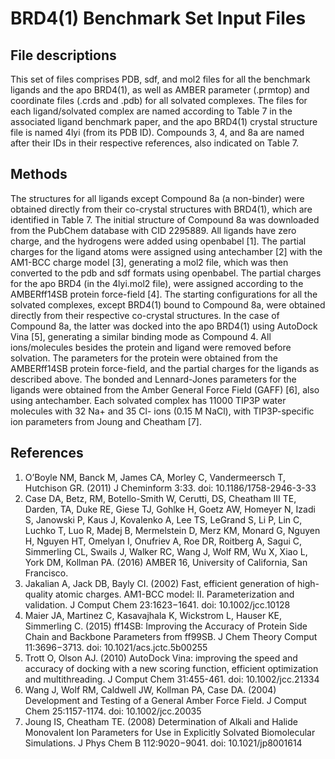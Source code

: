 # BRD4(1) Benchmark Set Input Files

## File descriptions

This set of files comprises PDB, sdf, and mol2 files for all the benchmark ligands and the apo BRD4(1), as well as AMBER parameter (.prmtop) and coordinate files (.crds and .pdb) for all solvated complexes. The files for each ligand/solvated complex are named according to Table 7 in the associated ligand benchmark paper, and the apo BRD4(1) crystal structure file is named 4lyi (from its PDB ID). Compounds 3, 4, and 8a are named after their IDs in their respective references, also indicated on Table 7.

## Methods

The structures for all ligands except Compound 8a (a non-binder) were obtained directly from their co-crystal structures with BRD4(1), which are identified in Table 7. The initial structure of Compound 8a was downloaded from the PubChem database with CID 2295889. All ligands have zero charge, and the hydrogens were added using openbabel [1]. The partial charges for the ligand atoms were assigned using antechamber [2] with the AM1-BCC charge model [3], generating a mol2 file, which was then converted to the pdb and sdf formats using openbabel. The partial charges for the apo BRD4 (in the 4lyi.mol2 file), were assigned according to the AMBERff14SB protein force-field [4]. The starting configurations for all the solvated complexes, except BRD4(1) bound to Compound 8a, were obtained directly from their respective co-crystal structures. In the case of Compound 8a, the latter was docked into the apo BRD4(1) using AutoDock Vina [5], generating a similar binding mode as Compound 4. All ions/molecules besides the protein and ligand were removed before solvation. The parameters for the protein were obtained from the AMBERff14SB protein force-field, and the partial charges for the ligands as described above. The bonded and Lennard-Jones parameters for the ligands were obtained from the Amber General Force Field (GAFF) [6], also using antechamber. Each solvated complex has 11000 TIP3P water molecules with 32 Na+ and 35 Cl- ions (0.15 M NaCl), with TIP3P-specific ion parameters from Joung and Cheatham [7].

## References

1. O’Boyle NM, Banck M, James CA, Morley C, Vandermeersch T, Hutchison GR. (2011) J Cheminform 3:33. doi: 10.1186/1758-2946-3-33
2. Case DA, Betz, RM, Botello-Smith W, Cerutti, DS, Cheatham III TE, Darden, TA, Duke RE, Giese TJ, Gohlke H, Goetz AW, Homeyer N, Izadi S, Janowski P, Kaus J, Kovalenko A, Lee TS, LeGrand S, Li P, Lin C, Luchko T, Luo R, Madej B, Mermelstein D, Merz KM, Monard G, Nguyen H, Nguyen HT, Omelyan I, Onufriev A, Roe DR, Roitberg A, Sagui C, Simmerling CL, Swails J, Walker RC, Wang J, Wolf RM, Wu X, Xiao L, York DM, Kollman PA. (2016) AMBER 16, University of California, San Francisco.
3. Jakalian A, Jack DB, Bayly CI. (2002) Fast, efficient generation of high-quality atomic charges. AM1-BCC model: II. Parameterization and validation. J Comput Chem 23:1623−1641. doi: 10.1002/jcc.10128
4. Maier JA, Martinez C, Kasavajhala K, Wickstrom L, Hauser KE, Simmerling C. (2015) ff14SB: Improving the Accuracy of Protein Side Chain and Backbone Parameters from ff99SB. J Chem Theory Comput 11:3696−3713. doi: 10.1021/acs.jctc.5b00255
5. Trott O, Olson AJ. (2010) AutoDock Vina: improving the speed and accuracy of docking with a new scoring function, efficient optimization and multithreading. J Comput Chem 31:455-461. doi: 10.1002/jcc.21334
6. Wang J, Wolf RM, Caldwell JW, Kollman PA, Case DA. (2004) Development and Testing of a General Amber Force Field. J Comput Chem 25:1157-1174. doi: 10.1002/jcc.20035
7. Joung IS, Cheatham TE. (2008) Determination of Alkali and Halide Monovalent Ion Parameters for Use in Explicitly Solvated Biomolecular Simulations. J Phys Chem B 112:9020−9041. doi: 10.1021/jp8001614

